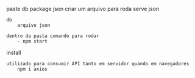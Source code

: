paste db
    package json
        criar um arquivo para roda serve json

    db 
        arquivo json

    dentro da pasta comando para rodar 
        - npm start

install

    utilizado para consumir API tanto em servidor quando em navegadores
        npm i axios 